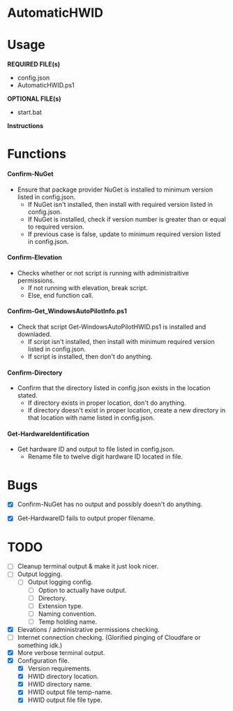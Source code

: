 AutomaticHWID
======

Usage
======
**REQUIRED FILE(s)**
  * config.json
  * AutomaticHWID.ps1

**OPTIONAL FILE(s)**
  * start.bat

**Instructions**


Functions
======

#### Confirm-NuGet
* Ensure that package provider NuGet is installed to minimum version listed in config.json.
  * If NuGet isn't installed, then install with required version listed in config.json.
  * If NuGet is installed, check if version number is greater than or equal to required version. 
  * If previous case is false, update to minimum required version listed in config.json.

#### Confirm-Elevation
* Checks whether or not script is running with administraitive permissions.
  * If not running with elevation, break script.
  * Else, end function call.

#### Confirm-Get_WindowsAutoPilotInfo.ps1
* Check that script Get-WindowsAutoPilotHWID.ps1 is installed and downladed. 
  * If script isn't installed, then install with minimum required version listed in config.json.
  * If script is installed, then don't do anything.

#### Confirm-Directory
* Confirm that the directory listed in config.json exists in the location stated. 
  * If directory exists in proper location, don't do anything.
  * If directory doesn't exist in proper location, create a new directory in that location with name listed in config.json.

#### Get-HardwareIdentification
* Get hardware ID and output to file listed in config.json.
  * Rename file to twelve digit hardware ID located in file.

Bugs
======
- [x] Confirm-NuGet has no output and possibly doesn't do anything.
- [x] Get-HardwareID fails to output proper filename.


TODO
======
- [ ] Cleanup terminal output & make it just look nicer.
- [ ] Output logging.
  - [ ] Output logging config.
    - [ ] Option to actually have output.
    - [ ] Directory.
    - [ ] Extension type.
    - [ ] Naming convention.
    - [ ] Temp holding name.
- [x] Elevations / administrative permissions checking.
- [ ] Internet connection checking. (Glorified pinging of Cloudfare or something idk.)
- [x] More verbose terminal output.
- [x] Configuration file.
  - [x] Version requirements.
  - [x] HWID directory location.
  - [x] HWID directory name.
  - [x] HWID output file temp-name.
  - [x] HWID output file file type. 

